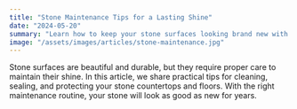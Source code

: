 ```yaml
---
title: "Stone Maintenance Tips for a Lasting Shine"
date: "2024-05-20"
summary: "Learn how to keep your stone surfaces looking brand new with these easy maintenance tips."
image: "/assets/images/articles/stone-maintenance.jpg"
---
```


Stone surfaces are beautiful and durable, but they require proper care to maintain their shine. In this article, we share practical tips for cleaning, sealing, and protecting your stone countertops and floors. With the right maintenance routine, your stone will look as good as new for years.
